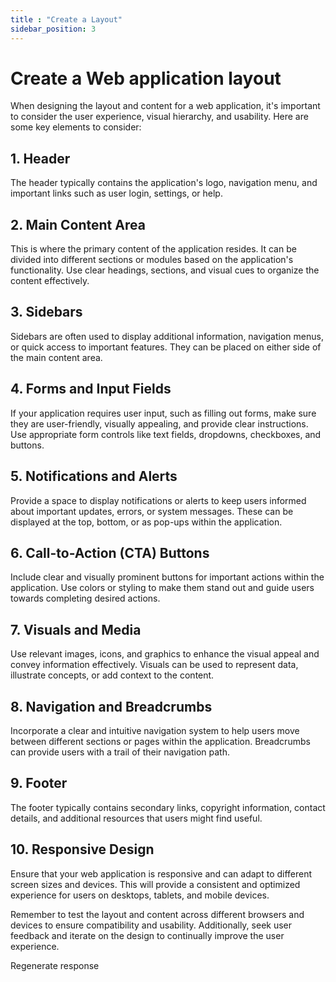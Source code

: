 ```yaml
---
title : "Create a Layout"
sidebar_position: 3
---
```


# Create a Web application layout

When designing the layout and content for a web application, it's important to consider the user experience, visual hierarchy, and usability. Here are some key elements to consider:

## 1. Header 
The header typically contains the application's logo, navigation menu, and important links such as user login, settings, or help.

## 2. Main Content Area 
This is where the primary content of the application resides. It can be divided into different sections or modules based on the application's functionality. Use clear headings, sections, and visual cues to organize the content effectively.

## 3. Sidebars 
Sidebars are often used to display additional information, navigation menus, or quick access to important features. They can be placed on either side of the main content area.

## 4. Forms and Input Fields 
If your application requires user input, such as filling out forms, make sure they are user-friendly, visually appealing, and provide clear instructions. Use appropriate form controls like text fields, dropdowns, checkboxes, and buttons.

## 5. Notifications and Alerts 
Provide a space to display notifications or alerts to keep users informed about important updates, errors, or system messages. These can be displayed at the top, bottom, or as pop-ups within the application.

## 6. Call-to-Action (CTA) Buttons 
Include clear and visually prominent buttons for important actions within the application. Use colors or styling to make them stand out and guide users towards completing desired actions.

## 7. Visuals and Media 
Use relevant images, icons, and graphics to enhance the visual appeal and convey information effectively. Visuals can be used to represent data, illustrate concepts, or add context to the content.

## 8. Navigation and Breadcrumbs 
Incorporate a clear and intuitive navigation system to help users move between different sections or pages within the application. Breadcrumbs can provide users with a trail of their navigation path.

## 9. Footer 
The footer typically contains secondary links, copyright information, contact details, and additional resources that users might find useful.

## 10. Responsive Design 
Ensure that your web application is responsive and can adapt to different screen sizes and devices. This will provide a consistent and optimized experience for users on desktops, tablets, and mobile devices.

Remember to test the layout and content across different browsers and devices to ensure compatibility and usability. Additionally, seek user feedback and iterate on the design to continually improve the user experience.





Regenerate response
